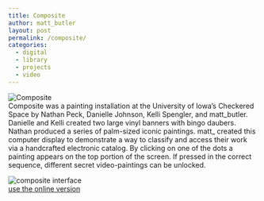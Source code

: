 ```yaml
---
title: Composite
author: matt_butler
layout: post
permalink: /composite/
categories:
  - digital
  - library
  - projects
  - video
---
```

![Composite][1]  
Composite was a painting installation at the University of Iowa&#8217;s Checkered Space by Nathan Peck, Danielle Johnson, Kelli Spengler, and matt\_butler. Danielle and Kelli created two large vinyl banners with bingo daubers. Nathan produced a series of palm-sized iconic paintings. matt\_ created this computer display to demonstrate a way to classify and access their work via a handcrafted electronic catalog. By clicking on one of the dots a painting appears on the top portion of the screen. If pressed in the correct sequence, different secret video-paintings can be unlocked. 

![composite interface][2]  
[use the online version][3]

 [1]: http://www.mbutler.org/images/compositeview.jpg
 [2]: http://www.mbutler.org/images/composite.jpg
 [3]: http://www.mbutler.org/composite.htm